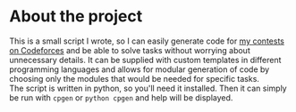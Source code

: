 # About the project
This is a small script I wrote, so I can easily generate code for [my contests on Codeforces](https://codeforces.com/profile/ElectronApps) and be able to solve tasks without worrying about unnecessary details.
It can be supplied with custom templates in different programming languages and allows for modular generation of code by choosing only the modules that would be needed for specific tasks.  
The script is written in python, so you'll need it installed. Then it can simply be run with `cpgen` or `python cpgen` and help will be displayed.
